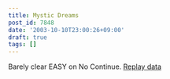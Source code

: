 ```yaml
---
title: Mystic Dreams
post_id: 7848
date: '2003-10-10T23:00:26+09:00'
draft: true
tags: []
---
```


Barely clear EASY on No Continue. [Replay data](https://danmaq.com/th_replay)
